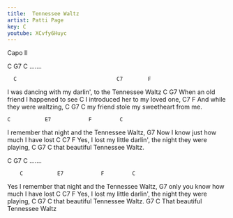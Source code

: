 ```yaml
---
title:  Tennessee Waltz
artist: Patti Page
key: C
youtube: XCvfy6Huyc
---
```

Capo II
 
C G7 C
.......
 
      C                                C7        F
I was dancing with my darlin', to the Tennessee Waltz
        C                        G7
When an old friend I happened to see
       C
I introduced her to my loved one,
    C7              F
And while they were waltzing,
   C               G7              C
my friend stole my sweetheart from me.
 
    C           E7            F         C
I remember that night and the Tennessee Waltz,
                               G7
Now I know just how much I have lost
       C                           C7              F
Yes, I lost my little darlin', the night they were playing,
     C         G7        C
that beautiful Tennessee Waltz.
 
C G7 C
.......
 
        C           E7            F         C
Yes I remember that night and the Tennessee Waltz,
                               G7
only you know  how much I have lost
       C                           C7              F
Yes, I lost my little darlin', the night they were playing,
     C         G7        C
that beautiful Tennessee Waltz.
               G7        C
That beautiful Tennessee Waltz




